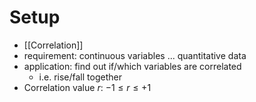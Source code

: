 # Setup
- [[Correlation]]
- requirement: continuous variables ... quantitative data
- application: find out if/which variables are correlated
	- i.e. rise/fall together
- Correlation value $r$: $-1 \leq r \leq +1$

